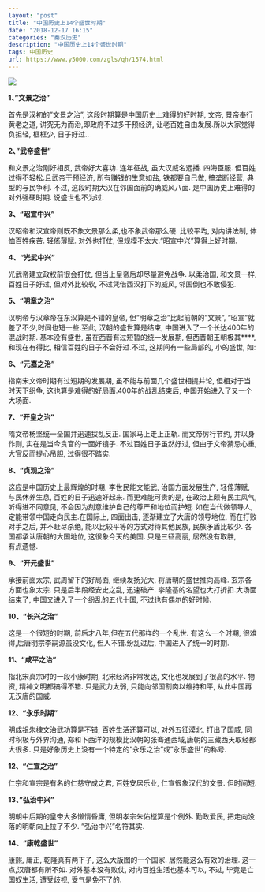 ```yaml
---
layout: "post"
title: "中国历史上14个盛世时期"
date: "2018-12-17 16:15"
categories: "秦汉历史"
description: "中国历史上14个盛世时期"
tags: 中国历史
url: https://www.y5000.com/zgls/qh/1574.html
---
```






**![](https://img.y5000.com/uploads/allimg/130816/2-130Q6205I3425.jpg)**  

**1、”文景之治”**

首先是汉初的”文景之治”, 这段时期算是中国历史上难得的好时期, 文帝, 景帝奉行黄老之道, 讲究无为而治,即政府不过多干预经济,
让老百姓自由发展.所以大家觉得负担轻, 框框少, 日子好过..

**2、”武帝盛世”**

和文景之治刚好相反, 武帝好大喜功. 连年征战, 虽大汉威名远播. 四海臣服. 但百姓过得不轻松.且武帝干预经济, 所有赚钱的生意如盐, 铁都要自己做,
搞垄断经营, 典型的与民争利. 不过, 这段时期大汉在邻国面前的确威风八面. 是中国历史上难得的对外强硬时期. 说盛世也不为过.

**3、“昭宣中兴”**

汉昭帝和汉宣帝则既不象文景那么柔,也不象武帝那么硬. 比较平均, 对内讲法制, 体恤百姓疾苦. 轻傜薄赋. 对外也打仗,
但规模不太大.“昭宣中兴”算得上好时期.

**4、“光武中兴”**

光武帝建立政权前很会打仗, 但当上皇帝后却尽量避免战争. 以柔治国, 和文景一样, 百姓日子好过, 但对外比较软, 不过凭借西汉打下的威风,
邻国倒也不敢侵犯.

**5、“明章之治”**

汉明帝与汉章帝在东汉算是不错的皇帝, 但”明章之治”比起前朝的”文景”, “昭宣”就差了不少,时间也短一些.至此, 汉朝的盛世算是结束,
中国进入了一个长达400年的混战时期. 基本没有盛世, 虽在西晋有过短暂的统一发展期, 但西晋朝王朝极其****, 和现在有得比,
相信百姓的日子不会好过.不过, 这期间有一些局部的, 小的盛世, 如:

**6、“元嘉之治”**

指南宋文帝时期有过短期的发展期, 虽不能与前面几个盛世相提并论, 但相对于当时天下纷争, 这也算是难得的好局面.400年的战乱结束后,
中国开始进入了又一个大场面.

**7、“开皇之治”**

隋文帝杨坚统一全国并迅速拔乱反正. 国家马上走上正轨. 而文帝厉行节约, 并以身作则, 实在是当今贪官的一面好镜子. 不过百姓日子虽然好过,
但由于文帝猜忌心重, 大官反而提心吊胆, 过得很不踏实.

**8、“贞观之治”**

这应是中国历史上最辉煌的时期, 李世民能文能武, 治国方面发展生产, 轻傜薄赋, 与民休养生息, 百姓的日子迅速好起来. 而更难能可贵的是,
在政治上颇有民主风气, 听得进不同意见, 不会因为刻意维护自己的尊严和地位而护短. 如在当代做领导人, 定能带领中国走向民主.在国际上, 四面出击,
逐渐建立了大唐的领导地位, 而在打败对手之后, 并不赶尽杀绝, 能以比较平等的方式对待其他民族, 民族矛盾比较少. 各国都承认唐朝的大国地位,
这很象今天的美国. 只是三征高丽, 居然没有取胜,  
有点遗憾.

**9、“开元盛世”**

承接前面太宗, 武周留下的好局面, 继续发扬光大, 将唐朝的盛世推向高峰. 玄宗各方面也象太宗. 只是后半段经安史之乱, 迅速破产.
李隆基的名望也大打折扣.大场面结束了, 中国又进入了一个纷乱的五代十国, 不过也有偶尔的好时候.

**10、“长兴之治”**

这是一个很短的时期, 前后才八年,但在五代那样的一个乱世. 有这么一个时期, 很难得,后唐明宗李嗣源虽没文化, 但人不错.纷乱过后, 中国进入了统一的时期.

**11、“咸平之治”**

指北宋真宗时的一段小康时期, 北宋经济非常发达, 文化也发展到了很高的水平. 物资, 精神文明都搞得不错. 只是武力太弱, 只能向邻国割肉以维持和平,
从此中国再无汉唐的国威.

**12、“永乐时期”**

明成祖朱棣文治武功算是不错, 百姓生活还算可以, 对外五征漠北, 打出了国威, 同时积极与外界沟通,
郑和下西洋的规模比汉朝的张骞通西域,唐朝的三藏西天取经都大很多. 只是好象历史上没有一个特定的”永乐之治”或”永乐盛世”的称号.

**12、“仁宣之治”**

仁宗和宣宗是有名的仁慈守成之君, 百姓安居乐业, 仁宣很象汉代的文景. 但时间短.

**13、”弘治中兴”**

明朝中后期的皇帝大多懒惰昏庸, 但明孝宗朱佑樘算是个例外. 勤政爱民, 把走向没落的明朝向上拉了不少. ”弘治中兴”名符其实.

**14、“康乾盛世”**

康熙, 庸正, 乾隆真有两下子, 这么大版图的一个国家. 居然能这么有效的治理. 这一点,汉唐都有所不如. 对外基本没有败仗, 对内百姓生活也基本可以,
不过, 毕竟是亡国奴生活, 遭受歧视, 受气是免不了的.
